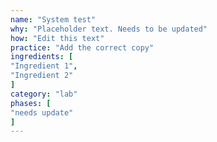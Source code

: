 ```yaml
---
name: "System test"
why: "Placeholder text. Needs to be updated"
how: "Edit this text"
practice: "Add the correct copy"
ingredients: [
"Ingredient 1",
"Ingredient 2"
]
category: "lab"
phases: [
"needs update"
]
---
```

